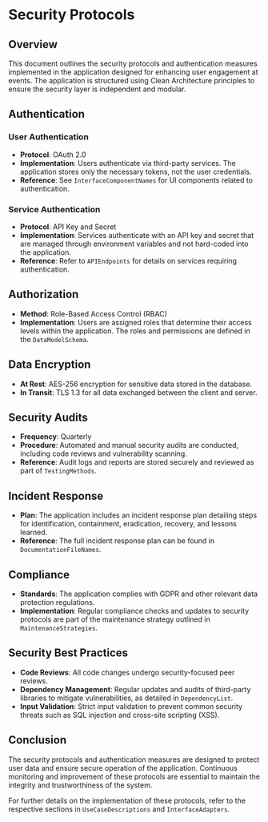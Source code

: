# Security Protocols

## Overview

This document outlines the security protocols and authentication measures implemented in the application designed for enhancing user engagement at events. The application is structured using Clean Architecture principles to ensure the security layer is independent and modular.

## Authentication

### User Authentication

- **Protocol**: OAuth 2.0
- **Implementation**: Users authenticate via third-party services. The application stores only the necessary tokens, not the user credentials.
- **Reference**: See `InterfaceComponentNames` for UI components related to authentication.

### Service Authentication

- **Protocol**: API Key and Secret
- **Implementation**: Services authenticate with an API key and secret that are managed through environment variables and not hard-coded into the application.
- **Reference**: Refer to `APIEndpoints` for details on services requiring authentication.

## Authorization

- **Method**: Role-Based Access Control (RBAC)
- **Implementation**: Users are assigned roles that determine their access levels within the application. The roles and permissions are defined in the `DataModelSchema`.

## Data Encryption

- **At Rest**: AES-256 encryption for sensitive data stored in the database.
- **In Transit**: TLS 1.3 for all data exchanged between the client and server.

## Security Audits

- **Frequency**: Quarterly
- **Procedure**: Automated and manual security audits are conducted, including code reviews and vulnerability scanning.
- **Reference**: Audit logs and reports are stored securely and reviewed as part of `TestingMethods`.

## Incident Response

- **Plan**: The application includes an incident response plan detailing steps for identification, containment, eradication, recovery, and lessons learned.
- **Reference**: The full incident response plan can be found in `DocumentationFileNames`.

## Compliance

- **Standards**: The application complies with GDPR and other relevant data protection regulations.
- **Implementation**: Regular compliance checks and updates to security protocols are part of the maintenance strategy outlined in `MaintenanceStrategies`.

## Security Best Practices

- **Code Reviews**: All code changes undergo security-focused peer reviews.
- **Dependency Management**: Regular updates and audits of third-party libraries to mitigate vulnerabilities, as detailed in `DependencyList`.
- **Input Validation**: Strict input validation to prevent common security threats such as SQL injection and cross-site scripting (XSS).

## Conclusion

The security protocols and authentication measures are designed to protect user data and ensure secure operation of the application. Continuous monitoring and improvement of these protocols are essential to maintain the integrity and trustworthiness of the system.

For further details on the implementation of these protocols, refer to the respective sections in `UseCaseDescriptions` and `InterfaceAdapters`.